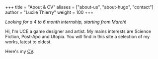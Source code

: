 +++
title = "About & CV"
aliases = ["about-us", "about-hugo", "contact"]
author = "Lucile Thierry"
weight = 100
+++

*Looking for a 4 to 6 month internship, starting from March!*

<!--more-->

Hi, I'm UCE a game designer and artist. My mains interests are Science Fiction, Post-Apo and Utopia.
You will find in this site a selection of my works, latest to oldest.

Here's my [CV](/lucilethierryCV.pdf).